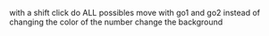 with a shift click do ALL possibles move with go1 and go2
instead of changing the color of the number change the background 
